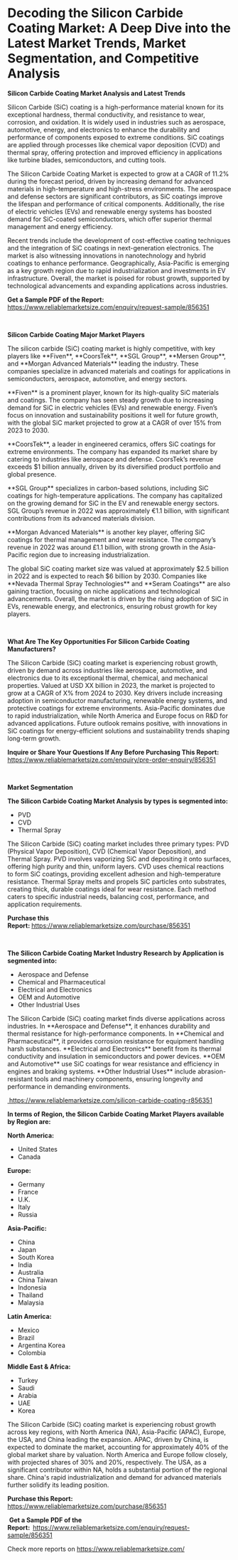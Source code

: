 <p><h1>Decoding the Silicon Carbide Coating Market: A Deep Dive into the Latest Market Trends, Market Segmentation, and Competitive Analysis</h1></p><p><strong>Silicon Carbide Coating Market Analysis and Latest Trends</strong></p>
<p><p>Silicon Carbide (SiC) coating is a high-performance material known for its exceptional hardness, thermal conductivity, and resistance to wear, corrosion, and oxidation. It is widely used in industries such as aerospace, automotive, energy, and electronics to enhance the durability and performance of components exposed to extreme conditions. SiC coatings are applied through processes like chemical vapor deposition (CVD) and thermal spray, offering protection and improved efficiency in applications like turbine blades, semiconductors, and cutting tools.</p><p>The Silicon Carbide Coating Market is expected to grow at a CAGR of 11.2% during the forecast period, driven by increasing demand for advanced materials in high-temperature and high-stress environments. The aerospace and defense sectors are significant contributors, as SiC coatings improve the lifespan and performance of critical components. Additionally, the rise of electric vehicles (EVs) and renewable energy systems has boosted demand for SiC-coated semiconductors, which offer superior thermal management and energy efficiency.</p><p>Recent trends include the development of cost-effective coating techniques and the integration of SiC coatings in next-generation electronics. The market is also witnessing innovations in nanotechnology and hybrid coatings to enhance performance. Geographically, Asia-Pacific is emerging as a key growth region due to rapid industrialization and investments in EV infrastructure. Overall, the market is poised for robust growth, supported by technological advancements and expanding applications across industries.</p></p>
<p><strong>Get a Sample PDF of the Report:&nbsp;</strong> <a href="https://www.reliablemarketsize.com/enquiry/request-sample/856351?utm_campaign=2272&utm_medium=2&utm_source=Github&utm_content=ia&utm_term=25012025&utm_id=silicon-carbide-coating">https://www.reliablemarketsize.com/enquiry/request-sample/856351</a></p>
<p>&nbsp;</p>
<p><strong>Silicon Carbide Coating Major Market Players</strong></p>
<p><p>The silicon carbide (SiC) coating market is highly competitive, with key players like **Fiven**, **CoorsTek**, **SGL Group**, **Mersen Group**, and **Morgan Advanced Materials** leading the industry. These companies specialize in advanced materials and coatings for applications in semiconductors, aerospace, automotive, and energy sectors.</p><p>**Fiven** is a prominent player, known for its high-quality SiC materials and coatings. The company has seen steady growth due to increasing demand for SiC in electric vehicles (EVs) and renewable energy. Fiven’s focus on innovation and sustainability positions it well for future growth, with the global SiC market projected to grow at a CAGR of over 15% from 2023 to 2030.</p><p>**CoorsTek**, a leader in engineered ceramics, offers SiC coatings for extreme environments. The company has expanded its market share by catering to industries like aerospace and defense. CoorsTek’s revenue exceeds $1 billion annually, driven by its diversified product portfolio and global presence.</p><p>**SGL Group** specializes in carbon-based solutions, including SiC coatings for high-temperature applications. The company has capitalized on the growing demand for SiC in the EV and renewable energy sectors. SGL Group’s revenue in 2022 was approximately €1.1 billion, with significant contributions from its advanced materials division.</p><p>**Morgan Advanced Materials** is another key player, offering SiC coatings for thermal management and wear resistance. The company’s revenue in 2022 was around £1.1 billion, with strong growth in the Asia-Pacific region due to increasing industrialization.</p><p>The global SiC coating market size was valued at approximately $2.5 billion in 2022 and is expected to reach $6 billion by 2030. Companies like **Nevada Thermal Spray Technologies** and **Seram Coatings** are also gaining traction, focusing on niche applications and technological advancements. Overall, the market is driven by the rising adoption of SiC in EVs, renewable energy, and electronics, ensuring robust growth for key players.</p></p>
<p>&nbsp;</p>
<p><strong>What Are The Key Opportunities For Silicon Carbide Coating Manufacturers?</strong></p>
<p><p>The Silicon Carbide (SiC) coating market is experiencing robust growth, driven by demand across industries like aerospace, automotive, and electronics due to its exceptional thermal, chemical, and mechanical properties. Valued at USD XX billion in 2023, the market is projected to grow at a CAGR of X% from 2024 to 2030. Key drivers include increasing adoption in semiconductor manufacturing, renewable energy systems, and protective coatings for extreme environments. Asia-Pacific dominates due to rapid industrialization, while North America and Europe focus on R&D for advanced applications. Future outlook remains positive, with innovations in SiC coatings for energy-efficient solutions and sustainability trends shaping long-term growth.</p></p>
<p><strong>Inquire or Share Your Questions If Any Before Purchasing This Report:</strong> <a href="https://www.reliablemarketsize.com/enquiry/pre-order-enquiry/856351?utm_campaign=2272&utm_medium=2&utm_source=Github&utm_content=ia&utm_term=25012025&utm_id=silicon-carbide-coating">https://www.reliablemarketsize.com/enquiry/pre-order-enquiry/856351</a></p>
<p>&nbsp;</p>
<p><strong>Market Segmentation</strong></p>
<p><strong>The Silicon Carbide Coating Market Analysis by types is segmented into:</strong></p>
<p><ul><li>PVD</li><li>CVD</li><li>Thermal Spray</li></ul></p>
<p><p>The Silicon Carbide (SiC) coating market includes three primary types: PVD (Physical Vapor Deposition), CVD (Chemical Vapor Deposition), and Thermal Spray. PVD involves vaporizing SiC and depositing it onto surfaces, offering high purity and thin, uniform layers. CVD uses chemical reactions to form SiC coatings, providing excellent adhesion and high-temperature resistance. Thermal Spray melts and propels SiC particles onto substrates, creating thick, durable coatings ideal for wear resistance. Each method caters to specific industrial needs, balancing cost, performance, and application requirements.</p></p>
<p><strong>Purchase this Report:&nbsp;</strong><a href="https://www.reliablemarketsize.com/purchase/856351?utm_campaign=2272&utm_medium=2&utm_source=Github&utm_content=ia&utm_term=25012025&utm_id=silicon-carbide-coating">https://www.reliablemarketsize.com/purchase/856351</a></p>
<p>&nbsp;</p>
<p><strong>The Silicon Carbide Coating Market Industry Research by Application is segmented into:</strong></p>
<p><ul><li>Aerospace and Defense</li><li>Chemical and Pharmaceutical</li><li>Electrical and Electronics</li><li>OEM and Automotive</li><li>Other Industrial Uses</li></ul></p>
<p><p>The Silicon Carbide (SiC) coating market finds diverse applications across industries. In **Aerospace and Defense**, it enhances durability and thermal resistance for high-performance components. In **Chemical and Pharmaceutical**, it provides corrosion resistance for equipment handling harsh substances. **Electrical and Electronics** benefit from its thermal conductivity and insulation in semiconductors and power devices. **OEM and Automotive** use SiC coatings for wear resistance and efficiency in engines and braking systems. **Other Industrial Uses** include abrasion-resistant tools and machinery components, ensuring longevity and performance in demanding environments.</p></p>
<p><a href="https://www.reliablemarketsize.com/silicon-carbide-coating-r856351?utm_campaign=2272&utm_medium=2&utm_source=Github&utm_content=ia&utm_term=25012025&utm_id=silicon-carbide-coating">&nbsp;https://www.reliablemarketsize.com/silicon-carbide-coating-r856351</a></p>
<p><strong>In terms of Region, the Silicon Carbide Coating Market Players available by Region are:</strong></p>
<p>
    <p> <strong> North America: </strong>
        <ul>
            <li>United States</li>
            <li>Canada</li>
        </ul>
        </p> 
    <p> <strong> Europe: </strong>
        <ul>
            <li>Germany</li>
            <li>France</li>
            <li>U.K.</li>
            <li>Italy</li>
            <li>Russia</li>
        </ul>
        </p> 
    <p> <strong> Asia-Pacific: </strong>
        <ul>
            <li>China</li>
            <li>Japan</li>
            <li>South Korea</li>
            <li>India</li>
            <li>Australia</li>
            <li>China Taiwan</li>
            <li>Indonesia</li>
            <li>Thailand</li>
            <li>Malaysia</li>
        </ul>
        </p> 
    <p> <strong> Latin America: </strong>
        <ul>
            <li>Mexico</li>
            <li>Brazil</li>
            <li>Argentina Korea</li>
            <li>Colombia</li>
        </ul>
        </p> 
    <p> <strong> Middle East & Africa: </strong>
        <ul>
            <li>Turkey</li>
            <li>Saudi</li>
            <li>Arabia</li>
            <li>UAE</li>
            <li>Korea</li>
        </ul>
    </p>
    </p>
<p><p>The Silicon Carbide (SiC) coating market is experiencing robust growth across key regions, with North America (NA), Asia-Pacific (APAC), Europe, the USA, and China leading the expansion. APAC, driven by China, is expected to dominate the market, accounting for approximately 40% of the global market share by valuation. North America and Europe follow closely, with projected shares of 30% and 20%, respectively. The USA, as a significant contributor within NA, holds a substantial portion of the regional share. China's rapid industrialization and demand for advanced materials further solidify its leading position.</p></p>
<p><strong>Purchase this Report: </strong><a href="https://www.reliablemarketsize.com/purchase/856351?utm_campaign=2272&utm_medium=2&utm_source=Github&utm_content=ia&utm_term=25012025&utm_id=silicon-carbide-coating">https://www.reliablemarketsize.com/purchase/856351</a></p>
<p>&nbsp;<strong>Get a Sample PDF of the Report:&nbsp;&nbsp;</strong><a href="https://www.reliablemarketsize.com/enquiry/request-sample/856351?utm_campaign=2272&utm_medium=2&utm_source=Github&utm_content=ia&utm_term=25012025&utm_id=silicon-carbide-coating">https://www.reliablemarketsize.com/enquiry/request-sample/856351</a></p>
<p><strong></strong></p>
<p>Check more reports on <a href="https://www.reliablemarketsize.com/?utm_campaign=2272&utm_medium=2&utm_source=Github&utm_content=ia&utm_term=25012025&utm_id=silicon-carbide-coating">https://www.reliablemarketsize.com/</a></p>
